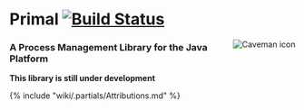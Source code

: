 # Primal [![Build Status](https://travis-ci.org/whiskeysierra/primal.png?branch=master)](http://travis-ci.org/whiskeysierra/primal)

<img src="https://raw.github.com/wiki/whiskeysierra/primal/icon.png" alt="Caveman icon" align="right"/>

### A **Pr**ocess **Ma**nagement **L**ibrary for the Java Platform
**This library is still under development**

{% include "wiki/.partials/Attributions.md" %}